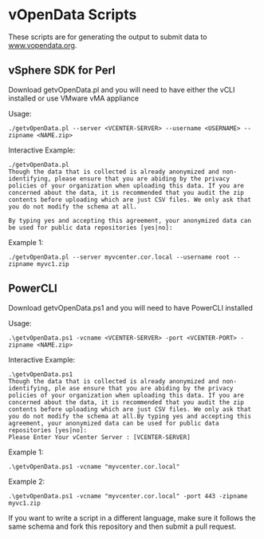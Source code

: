 # vOpenData Scripts
These scripts are for generating the output to submit data to www.vopendata.org.

## vSphere SDK for Perl

Download getvOpenData.pl and you will need to have either the vCLI installed or use VMware vMA appliance

Usage:

	./getvOpenData.pl --server <VCENTER-SERVER> --username <USERNAME> --zipname <NAME.zip>

Interactive Example:

	./getvOpenData.pl
	Though the data that is collected is already anonymized and non-identifying, please ensure that you are abiding by the privacy policies of your organization when uploading this data. If you are concerned about the data, it is recommended that you audit the zip contents before uploading which are just CSV files. We only ask that you do not modify the schema at all.

	By typing yes and accepting this agreement, your anonymized data can be used for public data repositories [yes|no]:

Example 1:

	./getvOpenData.pl --server myvcenter.cor.local --username root --zipname myvc1.zip


## PowerCLI

Download getvOpenData.ps1 and you will need to have PowerCLI installed

Usage:

	.\getvOpenData.ps1 -vcname <VCENTER-SERVER> -port <VCENTER-PORT> -zipname <NAME.zip>

Interactive Example: 

	.\getvOpenData.ps1
	Though the data that is collected is already anonymized and non-identifying, ple ase ensure that you are abiding by the privacy policies of your organization when uploading this data. If you are concerned about the data, it is recommended that you audit the zip contents before uploading which are just CSV files. We only ask that you do not modify the schema at all.By typing yes and accepting this agreement, your anonymized data can be used for public data repositories [yes|no]:
	Please Enter Your vCenter Server : [VCENTER-SERVER]

Example 1:

	.\getvOpenData.ps1 -vcname "myvcenter.cor.local" 


Example 2:

	.\getvOpenData.ps1 -vcname "myvcenter.cor.local" -port 443 -zipname myvc1.zip 

If you want to write a script in a different language, make sure it follows the same schema and fork this repository and then submit a pull request.
